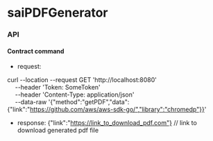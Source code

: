 # saiPDFGenerator

### API
#### Contract command
- request:

curl --location --request GET 'http://localhost:8080' \
&emsp;    --header 'Token: SomeToken' \
&emsp;    --header 'Content-Type: application/json' \
&emsp;    --data-raw '{"method":"getPDF","data":{"link":"https://github.com/aws/aws-sdk-go/","library":"chromedp"}}'

- response: {"link":"https://link_to_download_pdf.com"} 
// link to download generated pdf file
  


